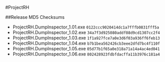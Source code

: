 #ProjectRH

##Release MD5 Checksums

* ProjectRH.DumpInspector_1.01.exe `0122ccc9020414dc1a7fffb0831fff5a`
* ProjectRH.DumpInspector_1.02.exe `34a7f3d925080addf08d9cd1307cc2f4`
* ProjectRH.DumpInspector_1.03.exe `1f1a927fce7a0e3d6f03a936ff6feb13`
* ProjectRH.DumpInspector_1.04.exe `b7b1bea562426cb3eee2dfd7bc4f110f`
* ProjectRH.DumpInspector_1.05.exe `05d77b1f65a0e318a71a14a4ac4ed041`
* ProjectRH.DumpInspector_1.06.exe `802428923fdbfdacffa11b3976c181a4`
